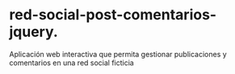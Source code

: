 # red-social-post-comentarios-jquery.
Aplicación web interactiva que permita gestionar publicaciones y comentarios en una red social ficticia
